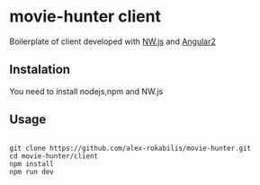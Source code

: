 # movie-hunter client
Boilerplate of client developed with [NW.js](http://nwjs.io/) and [Angular2](https://angular.io/)

## Instalation
You need to install nodejs,npm and NW.js

## Usage
```

git clone https://github.com/alex-rokabilis/movie-hunter.git
cd movie-hunter/client
npm install
npm run dev

```
